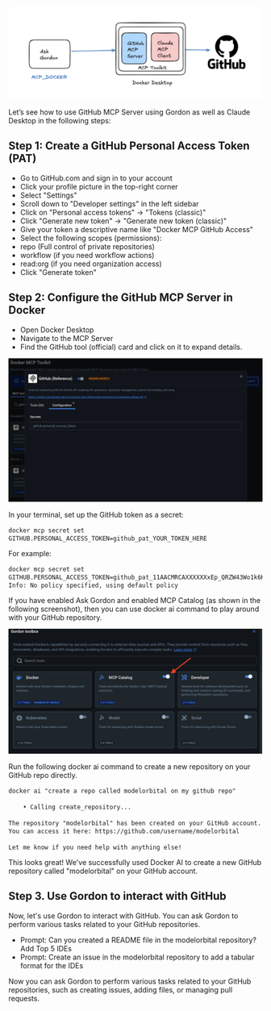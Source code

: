 
![gordon-github](./images/gordon-github.png)

Let’s see how to use GitHub MCP Server using Gordon as well as Claude Desktop in the following steps:

## Step 1: Create a GitHub Personal Access Token (PAT)


- Go to GitHub.com and sign in to your account
- Click your profile picture in the top-right corner
- Select "Settings"
- Scroll down to "Developer settings" in the left sidebar
- Click on "Personal access tokens" → "Tokens (classic)"
- Click "Generate new token" → "Generate new token (classic)"
- Give your token a descriptive name like "Docker MCP GitHub Access"
- Select the following scopes (permissions):
 - repo (Full control of private repositories)
 - workflow (if you need workflow actions)
 - read:org (if you need organization access)
- Click "Generate token"

## Step 2: Configure the GitHub MCP Server in Docker

- Open Docker Desktop
- Navigate to the MCP Server
- Find the GitHub tool (official) card and click on it to expand details.

![githubrefernece](./images/github-reference.png)

In your terminal, set up the GitHub token as a secret:

```
docker mcp secret set GITHUB.PERSONAL_ACCESS_TOKEN=github_pat_YOUR_TOKEN_HERE
```

For example:

```
docker mcp secret set GITHUB.PERSONAL_ACCESS_TOKEN=github_pat_11AACMRCAXXXXXXxEp_QRZW43Wo1k6KYWwDXXXXXXXXGPXLZ7EGEnse82YM
Info: No policy specified, using default policy
```


If you have enabled Ask Gordon and enabled MCP Catalog (as shown in the following screenshot), then you can use docker ai command to play around with your GitHub repository.

![askgordon](./images/askgordon.png)



Run the following docker ai command to create a new repository on your GitHub repo directly.


```
docker ai "create a repo called modelorbital on my github repo"

    • Calling create_repository...

The repository "modelorbital" has been created on your GitHub account. You can access it here: https://github.com/username/modelorbital

Let me know if you need help with anything else!
```

This looks great! We've successfully used Docker AI to create a new GitHub repository called "modelorbital" on your GitHub account.

## Step 3. Use Gordon to interact with GitHub

Now, let's use Gordon to interact with GitHub. You can ask Gordon to perform various tasks related to your GitHub repositories.

- Prompt: Can you created a README file in the modelorbital repository? Add Top 5 IDEs 
- Prompt: Create an issue in the modelorbital repository to add a tabular format for the IDEs

Now you can ask Gordon to perform various tasks related to your GitHub repositories, such as creating issues, adding files, or managing pull requests.

